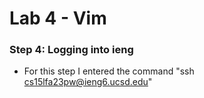 # Lab 4 - Vim

### Step 4: Logging into ieng
- For this step I entered the command "ssh cs15lfa23pw@ieng6.ucsd.edu"
